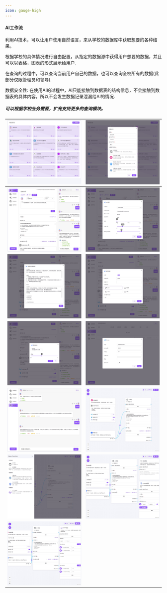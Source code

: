 ```yaml
---
icon: gauge-high
---
```


#### AI工作流

利用AI技术，可以让用户使用自然语言，来从学校的数据库中获取想要的各种结果。

根据学校的具体情况进行自由配置，从指定的数据源中获得用户想要的数据，并且可以以表格，图表的形式展示给用户.

在查询的过程中，可以查询当前用户自己的数据，也可以查询全校所有的数据(此部分仅限管理员和领导).

数据安全性: 在使用AI的过程中，AI只能接触到数据表的结构信息，不会接触到数据表的具体内容，所以不会发生数据记录泄漏给AI的情况.

##### 可以根据学校业务需要，扩充支持更多的查询模块。

| <img src="./knowledge/01.png" > | <img src="./knowledge/02.png" > |
|------------------------------------------|------------------------------------------|
| <img src="./knowledge/03.png" > | <img src="./knowledge/04.png" > |
| <img src="./knowledge/05.png" > | <img src="./knowledge/06.png" > |
| <img src="./knowledge/07.png" > | <img src="./knowledge/08.png" > |
| <img src="./knowledge/09.png" > | <img src="./knowledge/10.png" > |
| <img src="./knowledge/11.png" > | <img src="./knowledge/12.png" > |
| <img src="./knowledge/13.png" > | |
